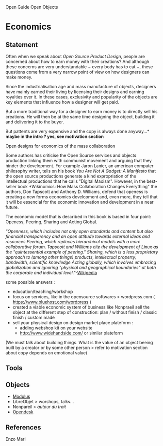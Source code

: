 Open Guide Open Objects

Economics
========

Statement
---------------

Often when we speak about *Open Source Product Design*, people are concerned about how to earn money with their creations? And although these concerns are very understandable − every body has to eat −, these questions come from a very narrow point of view on how designers can make money.

Since the industrialisation age and mass manufacture of objects, designers have mainly earned their living by licensing their designs and earning royalties over it. In these cases, exclusivity and popularity of the objects are key elements that influence how a designer will get paid.

But a more traditional way for a designer to earn money is to directly sell his creations. He will then be at the same time designing the object, building it and delivering it to the buyer.

But pattents are very expensive and the copy is always done anyway...* **maybe in the intro ?
yes, see motivation section**

Open designs for economics of the mass collaboration

Some authors has criticise the Open Source services and objects production linking them with communist movement and arguing that they hinder the development. For example Jaron Lanier, an american computer philosophy writer, tells on his book *You Are Not A Gadget: A Manifesto* that the open source productions generate a kind expropriation of the intellectual productions that he calls "Digital Maoism". However, in the best-seller book *Wikinomics: How Mass Collaboration Changes Everything" the authors, Don Tapscott and Anthony D. Williams, defend that openess is creating a new forms economics development and, even more, they tell that it will be essencial for the economic innovation and development in a near future.

The economic model that is described in this book is based in four point: Openess, Peering, Sharing and Acting Global.

*"Openness, which includes not only open standards and content but  also financial transparency and an open attitude towards external ideas  and resources
Peering, which replaces hierarchical models with a more collaborative forum. Tapscott and Williams cite the development of Linux  as the "quintessential example of peering."
Sharing, which is a less proprietary approach to (among other  things) products, intellectual property, bandwidth, scientific knowledge
Acting globally, which involves embracing globalization and ignoring  "physical and geographical boundaries" at both the corporate and  individual level."*-[Wikipedia](https://en.wikipedia.org/wiki/Wikinomics)

some possible answers :
- education/teaching/workshop
- focus on services, like in the opensource softwares > wordpress.com ( https://www.bluehost.com/wordpress )
- created a viable economic system of business  like Nonpraeil
sell the object at the different step of construction: plan / without finish / classic finish / custom made
- sell your physical design on design market place plateform : 
   - adding webshop kit on your website
   - http://www.widehandside.com/ or similar plateform

(We must talk about building things. What is the value of an object beeing built by a creator or by some other person > refer to motivation section about copy depends on emotional value)

Tools
-------


Objects
-----------
- [Modulus](http://mmodulus.com/ ) 
- LibreObjet > worshops, talks...
- Nonpareil > *autour du trait* 
- [Opendesk](https://www.opendesk.cc/ )

References
----------------
Enzo Mari


